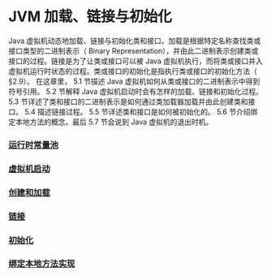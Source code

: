 # JVM 加载、链接与初始化

Java 虚拟机动态地加载、链接与初始化类和接口。加载是根据特定名称查找类或接口类型的二进制表示（ Binary Representation），并由此二进制表示创建类或接口的过程。链接是为了让类或接口可以被 Java 虚拟机执行，而将类或接口并入虚拟机运行时状态的过程。类或接口的初始化是指执行类或接口的初始化方法<clinit>（ §2.9）。
在这章里， 5.1 节描述 Java 虚拟机如何从类或接口的二进制表示中得到符号引用。 5.2 节解释 Java 虚拟机启动时会有怎样的加载、链接和初始化过程。 5.3 节详述了类和接口的二进制表示是如何通过类加载器加载并由此创建类和接口。 5.4 描述链接过程。 5.5 节详述类和接口是如何被初始化的。 5.6 节介绍绑定本地方法的概念。最后 5.7 节会说到 Java 虚拟机的退出时机。 

### [运行时常量池](RuntimeConstantPool.md)

### [虚拟机启动](Startup.md)

### [创建和加载](CreateAndLoad)

### [链接](Link)

### [初始化](Initialization.md)

### [绑定本地方法实现](Binding.md)